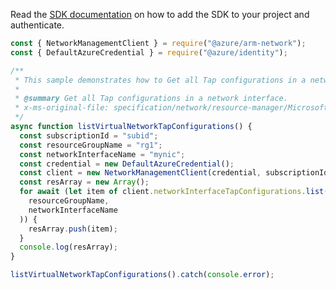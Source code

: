 Read the [SDK documentation](https://github.com/Azure/azure-sdk-for-js/blob/%40azure%2Farm-network_27.0.0/sdk/network/arm-network/README.md) on how to add the SDK to your project and authenticate.

```javascript
const { NetworkManagementClient } = require("@azure/arm-network");
const { DefaultAzureCredential } = require("@azure/identity");

/**
 * This sample demonstrates how to Get all Tap configurations in a network interface.
 *
 * @summary Get all Tap configurations in a network interface.
 * x-ms-original-file: specification/network/resource-manager/Microsoft.Network/stable/2021-05-01/examples/NetworkInterfaceTapConfigurationList.json
 */
async function listVirtualNetworkTapConfigurations() {
  const subscriptionId = "subid";
  const resourceGroupName = "rg1";
  const networkInterfaceName = "mynic";
  const credential = new DefaultAzureCredential();
  const client = new NetworkManagementClient(credential, subscriptionId);
  const resArray = new Array();
  for await (let item of client.networkInterfaceTapConfigurations.list(
    resourceGroupName,
    networkInterfaceName
  )) {
    resArray.push(item);
  }
  console.log(resArray);
}

listVirtualNetworkTapConfigurations().catch(console.error);
```
